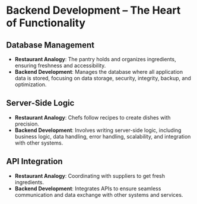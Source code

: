 # Backend Development – The Heart of Functionality

## Database Management

- **Restaurant Analogy**: The pantry holds and organizes ingredients, ensuring freshness and accessibility.
- **Backend Development**: Manages the database where all application data is stored, focusing on data storage, security, integrity, backup, and optimization.

## Server-Side Logic

- **Restaurant Analogy**: Chefs follow recipes to create dishes with precision.
- **Backend Development**: Involves writing server-side logic, including business logic, data handling, error handling, scalability, and integration with other systems.

## API Integration

- **Restaurant Analogy**: Coordinating with suppliers to get fresh ingredients.
- **Backend Development**: Integrates APIs to ensure seamless communication and data exchange with other systems and services.
